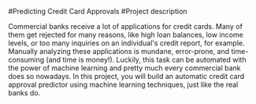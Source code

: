 #Predicting Credit Card Approvals
#Project description

Commercial banks receive a lot of applications for credit cards. Many of them get rejected for many reasons, 
like high loan balances, low income levels, or too many inquiries on an individual's credit report, 
for example. Manually analyzing these applications is mundane, error-prone, and time-consuming (and time is money!).
Luckily, this task can be automated with the power of machine learning and pretty much every commercial bank does so nowadays. 
In this project, you will build an automatic credit card approval predictor using machine learning techniques, 
just like the real banks do.
